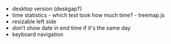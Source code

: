 * desktop version (deskgap?)
* time statistics - which test took how much time? - treemap.js
* resizable left side
* don't show date in end time if it's the same day
* keyboard navigation